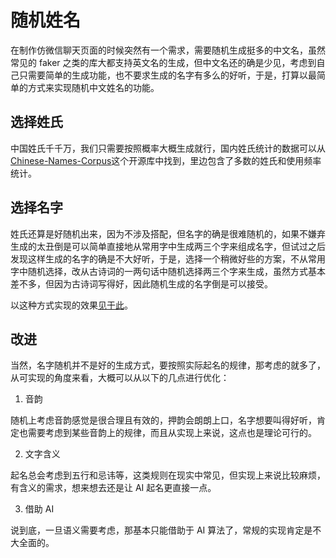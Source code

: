 # 随机姓名

在制作仿微信聊天页面的时候突然有一个需求，需要随机生成挺多的中文名，虽然常见的 faker 之类的库大都支持英文名的生成，但中文名还的确是少见，考虑到自己只需要简单的生成功能，也不要求生成的名字有多么的好听，于是，打算以最简单的方式来实现随机中文姓名的功能。

## 选择姓氏

中国姓氏千千万，我们只需要按照概率大概生成就行，国内姓氏统计的数据可以从[Chinese-Names-Corpus](https://github.com/wainshine/Chinese-Names-Corpus/tree/master/Chinese_Names_Corpus)这个开源库中找到，里边包含了多数的姓氏和使用频率统计。

## 选择名字

姓氏还算是好随机出来，因为不涉及搭配，但名字的确是很难随机的，如果不嫌弃生成的太丑倒是可以简单直接地从常用字中生成两三个字来组成名字，但试过之后发现这样生成的名字的确是不大好听，于是，选择一个稍微好些的方案，不从常用字中随机选择，改从古诗词的一两句话中随机选择两三个字来生成，虽然方式基本差不多，但因为古诗词写得好，因此随机生成的名字倒是可以接受。

以这种方式实现的效果[见于此](https://jingdezhe.github.io/random-names/)。

## 改进

当然，名字随机并不是好的生成方式，要按照实际起名的规律，那考虑的就多了，从可实现的角度来看，大概可以从以下的几点进行优化：

1. 音韵

随机上考虑音韵感觉是很合理且有效的，押韵会朗朗上口，名字想要叫得好听，肯定也需要考虑到某些音韵上的规律，而且从实现上来说，这点也是理论可行的。

2. 文字含义

起名总会考虑到五行和忌讳等，这类规则在现实中常见，但实现上来说比较麻烦，有含义的需求，想来想去还是让 AI 起名更直接一点。

3. 借助 AI

说到底，一旦语义需要考虑，那基本只能借助于 AI 算法了，常规的实现肯定是不大全面的。
